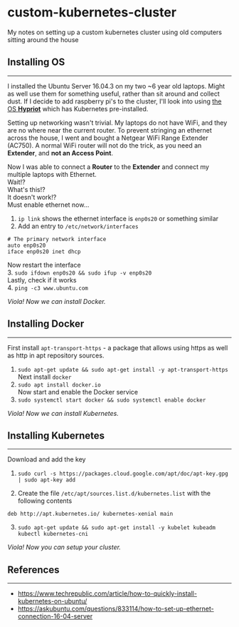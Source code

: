 # custom-kubernetes-cluster
My notes on setting up a custom kubernetes cluster using old computers sitting around the house


## Installing OS
---

I installed the Ubuntu Server 16.04.3 on my two ~6 year old laptops. Might as well use them for something useful, rather than sit around and collect dust. If I decide to add raspberry pi's to the cluster, I'll look into using [the OS **Hypriot**](https://blog.hypriot.com/post/setup-kubernetes-raspberry-pi-cluster/) which has Kubernetes pre-installed.

Setting up networking wasn't trivial. My laptops do not have WiFi, and they are no where near the current router. To prevent stringing an ethernet across the house, I went and bought a Netgear WiFi Range Extender (AC750). A normal WiFi router will not do the trick, as you need an **Extender**, and **not an Access Point**.

Now I was able to connect a **Router** to the **Extender** and connect my multiple laptops with Ethernet.    
Wait!?     
What's this!?     
It doesn't work!?      
Must enable ethernet now...    
1. `ip link` shows the ethernet interface is `enp0s20` or something similar
2. Add an entry to `/etc/network/interfaces`
```
# The primary network interface
auto enp0s20
iface enp0s20 inet dhcp
```
Now restart the interface   
3. `sudo ifdown enp0s20 && sudo ifup -v enp0s20`    
Lastly, check if it works   
4. `ping -c3 www.ubuntu.com`     

*Viola! Now we can install Docker.*

## Installing Docker
---

First install `apt-transport-https` - a package that allows using https as well as http in apt repository sources.    
1. `sudo apt-get update && sudo apt-get install -y apt-transport-https`    
Next install `docker`    
2. `sudo apt install docker.io`     
Now start and enable the Docker service     
3. `sudo systemctl start docker && sudo systemctl enable docker`      

*Viola! Now we can install Kubernetes.*

## Installing Kubernetes
---

Download and add the key    
1. `sudo curl -s https://packages.cloud.google.com/apt/doc/apt-key.gpg | sudo apt-key add`    
 
2. Create the file `/etc/apt/sources.list.d/kubernetes.list` with the following contents
```
deb http://apt.kubernetes.io/ kubernetes-xenial main 
```    
3. `sudo apt-get update && sudo apt-get install -y kubelet kubeadm kubectl kubernetes-cni`    

*Viola! Now you can setup your cluster.*


## References
---

* https://www.techrepublic.com/article/how-to-quickly-install-kubernetes-on-ubuntu/
* https://askubuntu.com/questions/833114/how-to-set-up-ethernet-connection-16-04-server
